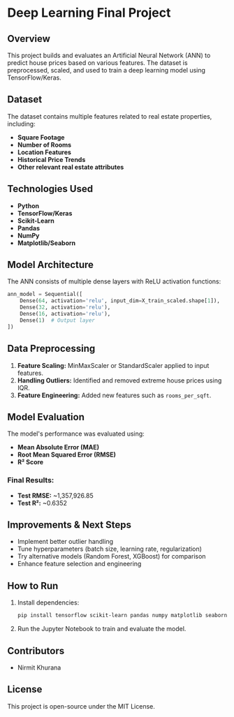 # Deep Learning Final Project

## Overview

This project builds and evaluates an Artificial Neural Network (ANN) to predict house prices based on various features. The dataset is preprocessed, scaled, and used to train a deep learning model using TensorFlow/Keras.

## Dataset

The dataset contains multiple features related to real estate properties, including:

- **Square Footage**
- **Number of Rooms**
- **Location Features**
- **Historical Price Trends**
- **Other relevant real estate attributes**

## Technologies Used

- **Python**
- **TensorFlow/Keras**
- **Scikit-Learn**
- **Pandas**
- **NumPy**
- **Matplotlib/Seaborn**

## Model Architecture

The ANN consists of multiple dense layers with ReLU activation functions:

```python
ann_model = Sequential([
    Dense(64, activation='relu', input_dim=X_train_scaled.shape[1]),
    Dense(32, activation='relu'),
    Dense(16, activation='relu'),
    Dense(1)  # Output layer
])
```

## Data Preprocessing

1. **Feature Scaling:** MinMaxScaler or StandardScaler applied to input features.
2. **Handling Outliers:** Identified and removed extreme house prices using IQR.
3. **Feature Engineering:** Added new features such as `rooms_per_sqft`.

## Model Evaluation

The model's performance was evaluated using:

- **Mean Absolute Error (MAE)**
- **Root Mean Squared Error (RMSE)**
- **R² Score**

### Final Results:

- **Test RMSE:** ~1,357,926.85
- **Test R²:** ~0.6352

## Improvements & Next Steps

- Implement better outlier handling
- Tune hyperparameters (batch size, learning rate, regularization)
- Try alternative models (Random Forest, XGBoost) for comparison
- Enhance feature selection and engineering

## How to Run

1. Install dependencies:
   ```sh
   pip install tensorflow scikit-learn pandas numpy matplotlib seaborn
   ```
2. Run the Jupyter Notebook to train and evaluate the model.

## Contributors

- Nirmit Khurana

## License

This project is open-source under the MIT License.
